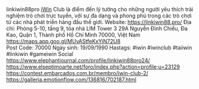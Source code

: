 linkiwin88pro
[iWin](https://linkiwin88.pro/) Club là điểm đến lý tưởng cho những người yêu thích trải nghiệm trò chơi trực tuyến, với sự đa dạng và phong phú trong các trò chơi từ các nhà phát triển hàng đầu thế giới.
Website: https://linkiwin88.pro/ 
Địa chỉ:  Phòng 5-10, tầng 9, tòa nhà LIM Tower 3 29A Nguyễn Đình Chiểu, Đa Kao, Quận 1, Thành phố Hồ Chí Minh 70000, Việt Nam https://maps.app.goo.gl/MUvAStfeKxYiN72U8  
Post Code: 70000
Ngày sinh: 19/09/1990
Hastags: #iwin #iwinclub #taiiwin #linkiwin #gameiwin
Social
https://www.elephantjournal.com/profile/linkiwin88pro24/
https://www.elseptimoarte.net/foro/index.php?action=profile;u=23129
https://contest.embarcados.com.br/membro/iwin-club-2/
https://galleria.emotionflow.com/136816/702187.html